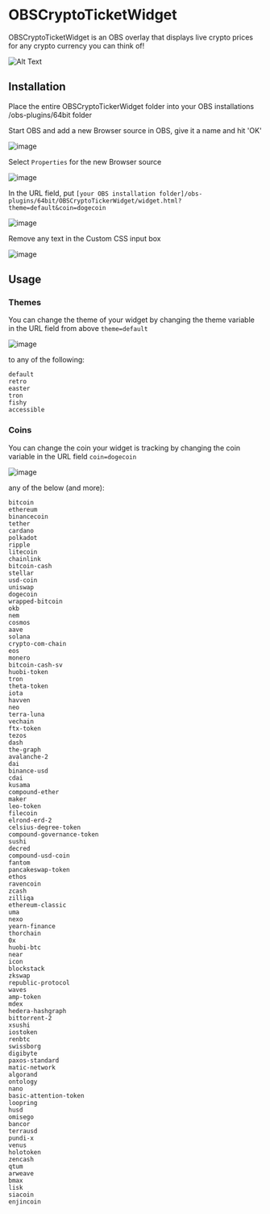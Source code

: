 # OBSCryptoTicketWidget

OBSCryptoTicketWidget is an OBS overlay that displays live crypto prices for any crypto currency you can think of!

![Alt Text](https://i.giphy.com/media/szOC6UR3CKInYjcUwS/giphy.webp)


## Installation

Place the entire OBSCryptoTickerWidget folder into your OBS installations /obs-plugins/64bit folder

Start OBS and add a new Browser source in OBS, give it a name and hit 'OK'

![image](https://user-images.githubusercontent.com/22139030/109432194-b19d4f80-79cf-11eb-9c7f-782ff932311f.png)

Select ```Properties``` for the new Browser source

![image](https://user-images.githubusercontent.com/22139030/109432314-27a1b680-79d0-11eb-9330-90a115642cc8.png)

In the URL field, put ```[your OBS installation folder]/obs-plugins/64bit/OBSCryptoTickerWidget/widget.html?theme=default&coin=dogecoin```

![image](https://user-images.githubusercontent.com/22139030/109432321-30928800-79d0-11eb-88a1-a37c35e51076.png)

Remove any text in the Custom CSS input box

![image](https://user-images.githubusercontent.com/22139030/109432325-38522c80-79d0-11eb-99e8-3169a78ed91c.png)

## Usage
### Themes
You can change the theme of your widget by changing the theme variable in the URL field from above ```theme=default```

![image](https://user-images.githubusercontent.com/22139030/109432367-6a638e80-79d0-11eb-9ae4-6da1f5b91315.png)

to any of the following:

```
default
retro
easter
tron
fishy
accessible
```
### Coins
You can change the coin your widget is tracking by changing the coin variable in the URL field ```coin=dogecoin```

![image](https://user-images.githubusercontent.com/22139030/109432374-72233300-79d0-11eb-818e-cc0299dcdea6.png)

any of the below (and more):

```
bitcoin
ethereum
binancecoin
tether
cardano
polkadot
ripple
litecoin
chainlink
bitcoin-cash
stellar
usd-coin
uniswap
dogecoin
wrapped-bitcoin
okb
nem
cosmos
aave
solana
crypto-com-chain
eos
monero
bitcoin-cash-sv
huobi-token
tron
theta-token
iota
havven
neo
terra-luna
vechain
ftx-token
tezos
dash
the-graph
avalanche-2
dai
binance-usd
cdai
kusama
compound-ether
maker
leo-token
filecoin
elrond-erd-2
celsius-degree-token
compound-governance-token
sushi
decred
compound-usd-coin
fantom
pancakeswap-token
ethos
ravencoin
zcash
zilliqa
ethereum-classic
uma
nexo
yearn-finance
thorchain
0x
huobi-btc
near
icon
blockstack
zkswap
republic-protocol
waves
amp-token
mdex
hedera-hashgraph
bittorrent-2
xsushi
iostoken
renbtc
swissborg
digibyte
paxos-standard
matic-network
algorand
ontology
nano
basic-attention-token
loopring
husd
omisego
bancor
terrausd
pundi-x
venus
holotoken
zencash
qtum
arweave
bmax
lisk
siacoin
enjincoin
```
